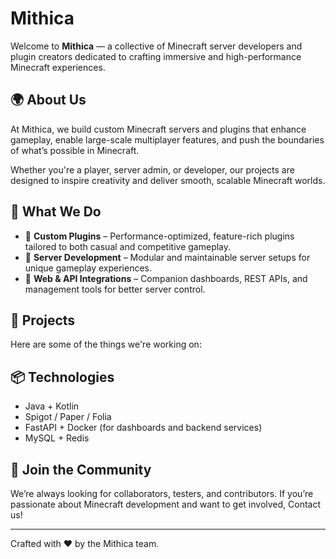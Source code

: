 # Mithica

Welcome to **Mithica** — a collective of Minecraft server developers and plugin creators dedicated to crafting immersive and high-performance Minecraft experiences.

## 🌍 About Us

At Mithica, we build custom Minecraft servers and plugins that enhance gameplay, enable large-scale multiplayer features, and push the boundaries of what’s possible in Minecraft.

Whether you're a player, server admin, or developer, our projects are designed to inspire creativity and deliver smooth, scalable Minecraft worlds.

## 🔧 What We Do

- 🧩 **Custom Plugins** – Performance-optimized, feature-rich plugins tailored to both casual and competitive gameplay.
- 🏰 **Server Development** – Modular and maintainable server setups for unique gameplay experiences.
- 📡 **Web & API Integrations** – Companion dashboards, REST APIs, and management tools for better server control.

## 🚀 Projects

Here are some of the things we're working on:

## 📦 Technologies

- Java + Kotlin
- Spigot / Paper / Folia
- FastAPI + Docker (for dashboards and backend services)
- MySQL + Redis

## 👥 Join the Community

We’re always looking for collaborators, testers, and contributors. If you’re passionate about Minecraft development and want to get involved, Contact us!

---

Crafted with ❤️ by the Mithica team.
